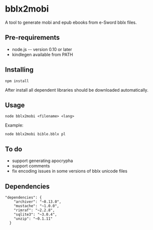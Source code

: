 # bblx2mobi

A tool to generate mobi and epub ebooks from e-Sword bblx files.

## Pre-requirements

* node.js -- version 0.10 or later
* kindlegen available from PATH

## Installing

```
npm install
```

After install all dependent libraries should be downloaded automatically.

## Usage

```
node bblx2mobi <filename> <lang>
```

Example:

```
node bblx2mobi bible.bblx pl
```

## To do

* support generating apocrypha
* support comments
* fix encoding issues in some versions of bblx unicode files

## Dependencies

```
"dependencies": {
    "archiver": "~0.13.0",
    "mustache": "~1.0.0",
    "rimraf": "~2.2.8",
    "sqlite3": "~3.0.4",
    "unzip": "~0.1.11"
  }
```
